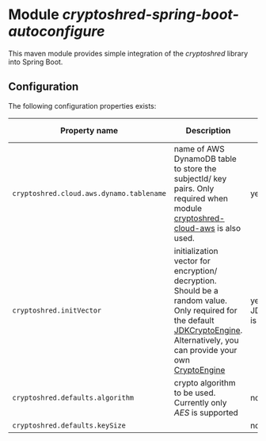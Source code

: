 Module *cryptoshred-spring-boot-autoconfigure*
==============================================

This maven module provides simple integration of the *cryptoshred* library into Spring Boot.


Configuration
-------------

The following configuration properties exists:

| **Property name**                | **Description** | **Required** | **Default Value** |
|----------------------------------|-----------------|---------------|----|
| `cryptoshred.cloud.aws.dynamo.tablename`| name of AWS DynamoDB table to store the subjectId/ key pairs. Only required when module [cryptoshred-cloud-aws](../cryptoshred-cloud-aws) is also used. | yes | - |
| `cryptoshred.initVector` | initialization vector for encryption/ decryption. Should be a random value. Only required for the default [JDKCryptoEngine](https://github.com/prisma-capacity/cryptoshred/blob/master/cryptoshred-core/src/main/java/eu/prismacapacity/cryptoshred/core/JDKCryptoEngine.java). Alternatively, you can provide your own [CryptoEngine](https://github.com/prisma-capacity/cryptoshred/blob/master/cryptoshred-core/src/main/java/eu/prismacapacity/cryptoshred/core/CryptoEngine.java)| yes (if JDKCryptoEngine is used) | - |
| `cryptoshred.defaults.algorithm` | crypto algorithm to be used. Currently only *AES* is supported | no | AES |
| `cryptoshred.defaults.keySize` | | no | 256 |
